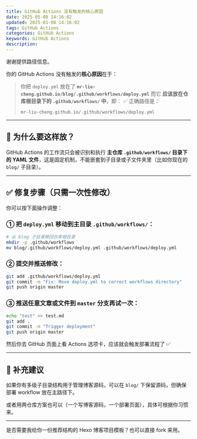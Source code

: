 ```yaml
---
title: GitHub Actions 没有触发的核心原因
date: 2025-05-08 14:16:02
updated: 2025-01-08 14:16:02
tags: GitHub Actions
categories: GitHub Actions
keywords: GitHub Actions
description:
---
```

谢谢提供路径信息。

你的 GitHub Actions 没有触发的**核心原因**在于：

> 你把 `deploy.yml` 放在了 **`mr-liu-cheng.github.io/blog/.github/workflows/deploy.yml`**
> 而它 **应该放在仓库根目录下的 `.github/workflows/` 中**，即：
> ✅ 正确路径是：
>
> ```
> mr-liu-cheng.github.io/.github/workflows/deploy.yml
> ```

---

## 🔧 为什么要这样放？

GitHub Actions 的工作流只会被识别和执行 **主仓库 `.github/workflows/` 目录下的 YAML 文件**，这是固定机制，不能嵌套到子目录或子文件夹里（比如你现在的 `blog/` 子目录）。

---

## ✅ 修复步骤（只需一次性修改）

你可以按下面操作调整：

### ① 把 `deploy.yml` 移动到主目录 `.github/workflows/`：

```bash
# 从 blog 子目录移回仓库根目录
mkdir -p .github/workflows
mv blog/.github/workflows/deploy.yml .github/workflows/deploy.yml
```

### ② 提交并推送修改：

```bash
git add .github/workflows/deploy.yml
git commit -m "Fix: Move deploy.yml to correct workflows directory"
git push origin master
```

### ③ 推送任意文章或文件到 `master` 分支再试一次：

```bash
echo "test" >> test.md
git add .
git commit -m "Trigger deployment"
git push origin master
```

然后你去 GitHub 页面上看 Actions 选项卡，应该就会触发部署流程了 ✅

---

## 🚀 补充建议

如果你有多级子目录结构用于管理博客源码，可以在 `blog/` 下保留源码，但确保部署 workflow 放在主路径下。

或者用两仓库方案也可以（一个写博客源码，一个部署页面），具体可根据你习惯来。

---

是否需要我给你一份推荐结构的 Hexo 博客项目模板？也可以直接 fork 来用。
